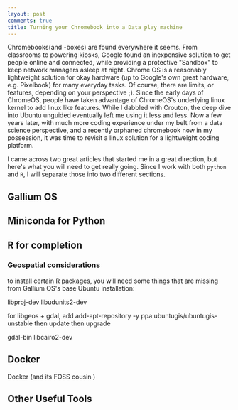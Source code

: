 ```yaml
---
layout: post
comments: true
title: Turning your Chromebook into a Data play machine
---
```

Chromebooks(and -boxes) are found everywhere it seems. From classrooms to powering kiosks, Google found an inexpensive solution to get people online and connected, while providing a protective "Sandbox" to keep network managers asleep at night. Chrome OS is a reasonably lightweight solution for okay hardware (up to Google's own great hardware, e.g. Pixelbook) for many everyday tasks. Of course, there are limits, or features, depending on your perspective ;). Since the early days of ChromeOS, people have taken advantage of ChromeOS's underlying linux kernel to add linux like features. While I dabbled with Crouton, the deep dive into Ubuntu unguided eventually left me using it less and less. Now a few years later, with much more coding experience under my belt from a data science perspective, and a recently orphaned chromebook now in my possession, it was time to revisit a linux solution for a lightweight coding platform. 

I came across two great articles that started me in a great direction, but here's what you will need to get really going. Since I work with both `python` and `R`, I will separate those into two different sections.

## Gallium OS

## Miniconda for Python

## R for completion

### Geospatial considerations

to install certain R packages, you will need some things that are missing from Gallium OS's base Ubuntu installation:

libproj-dev
libudunits2-dev

for libgeos + gdal, add add-apt-repository -y ppa:ubuntugis/ubuntugis-unstable then update then upgrade

gdal-bin
libcairo2-dev

## Docker
Docker (and its FOSS cousin )

## Other Useful Tools 